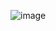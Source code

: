 ![image](https://user-images.githubusercontent.com/100521999/159236239-5da8a2e0-714d-4939-9b0a-369610470a60.png)
